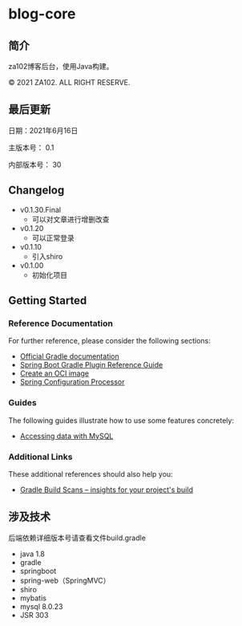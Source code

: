 # blog-core

## 简介

za102博客后台，使用Java构建。

© 2021 ZA102. ALL RIGHT RESERVE.

## 最后更新

日期：2021年6月16日

主版本号： 0.1

内部版本号： 30

## **Changelog**

- v0.1.30.Final
  - 可以对文章进行增删改查
- v0.1.20
  - 可以正常登录
- v0.1.10
  - 引入shiro
- v0.1.00
  - 初始化项目

## Getting Started

### Reference Documentation

For further reference, please consider the following sections:

* [Official Gradle documentation](https://docs.gradle.org)
* [Spring Boot Gradle Plugin Reference Guide](https://docs.spring.io/spring-boot/docs/2.5.0/gradle-plugin/reference/html/)
* [Create an OCI image](https://docs.spring.io/spring-boot/docs/2.5.0/gradle-plugin/reference/html/#build-image)
* [Spring Configuration Processor](https://docs.spring.io/spring-boot/docs/2.5.0/reference/htmlsingle/#configuration-metadata-annotation-processor)

### Guides

The following guides illustrate how to use some features concretely:

* [Accessing data with MySQL](https://spring.io/guides/gs/accessing-data-mysql/)

### Additional Links

These additional references should also help you:

* [Gradle Build Scans – insights for your project's build](https://scans.gradle.com#gradle)



## 涉及技术

后端依赖详细版本号请查看文件build.gradle

- java 1.8
- gradle
- springboot
- spring-web（SpringMVC）
- shiro
- mybatis
- mysql 8.0.23
- JSR 303

